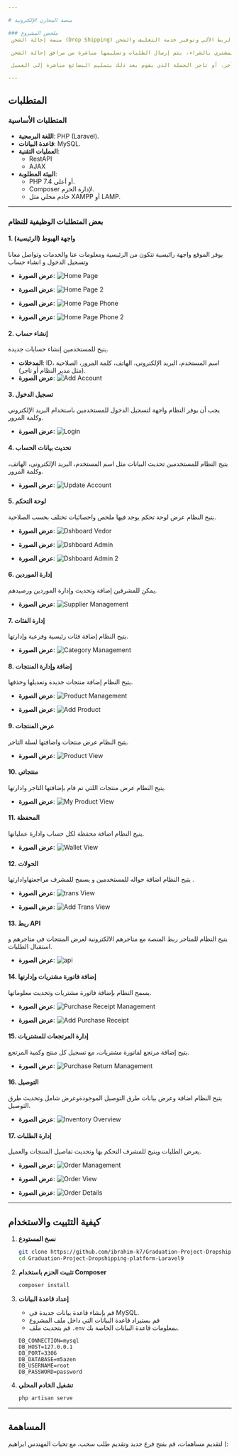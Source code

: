 ```yaml
---

# منصة المخازن الإلكترونية

### ملخص المشروع
 منصة إحالة الشحن (Drop Shipping) هي مخازن الإلكترونية شاملة لأصحاب المتاجر الإلكترونية، يمكنهم اختيار المنتجات التي يريدون بيعها في متاجرهم عبر الإنترنت وعرض قوائم المنتجات بالصور والمعلومات ويتم استقبال الطلبات من خلال خدمة الربط الآلي وتوفير خدمة التغليف والشحن.

 إحالة الشحن، وهو جزء من التجارة الإلكترونية، هو استراتيجية يقوم فيها البائع عبر الإنترنت بعرض المنتجات وعرضها دون الحاجة إلى الاحتفاظ بها في المخزون، بحيث عندما يقوم المشتري بالشراء، يتم إرسال الطلبات وتسليمها مباشرة من مرافق إحالة الشحن.

 بمعنى آخر، إنها استراتيجية إدارة حيث لا يحتفظ بائع التجزئة بالسلع في المخزون، بل ينقل الطلبات وتفاصيل التسليم التي يتلقاها من العملاء إلى الشركة المصنعة، أو بائع تجزئة آخر، أو تاجر الجملة الذي يقوم بعد ذلك بتسليم البضائع مباشرة إلى العميل.

---
```


## المتطلبات

### المتطلبات الأساسية
- **اللغة البرمجية**: PHP (Laravel).
- **قاعدة البيانات**: MySQL.
- **العمليات التقنية**:
  - RestAPI
  - AJAX
- **البيئة المطلوبة**:
  - PHP 7.4 أو أعلى.
  - Composer لإدارة الحزم.
  - خادم محلي مثل XAMPP أو LAMP.

---

### بعض المتطلبات الوظيفية للنظام

#### 1. واجهة الهبوط (الرئيسية)  
يوفر الموقع واجهة رائيسية تتكون من الرئيسية ومعلومات عنا والخدمات وتواصل معانا وتسجيل الدخول و انشاء حساب 
* **عرض الصورة**:
![Home Page](./screenshots/home.png)

* **عرض الصورة**:
![Home Page 2](./screenshots/home2.png)

* **عرض الصورة**:
![Home Page Phone](./screenshots/home_Phone.png)

* **عرض الصورة**:
![Home Page Phone 2](./screenshots/home_Phone2.png)

#### 2. إنشاء حساب 
يتيح للمستخدمين إنشاء حسابات جديدة. 
* **المدخلات**: ID، اسم المستخدم، البريد الإلكتروني، الهاتف، كلمة المرور، الصلاحية (مثل مدير النظام أو تاجر).
* **عرض الصورة**:
![Add Account](./screenshots/register.png)

#### 3. تسجيل الدخول
يجب أن يوفر النظام واجهة لتسجيل الدخول للمستخدمين باستخدام البريد الإلكتروني وكلمة المرور.
* **عرض الصورة**:
![Login](./screenshots/login.png)

#### 4. تحديث بيانات الحساب 
يتيح النظام للمستخدمين تحديث البيانات مثل اسم المستخدم، البريد الإلكتروني، الهاتف، وكلمة المرور.
* **عرض الصورة**:
![Update Account](./screenshots/vendor_info_update.png)

#### 5. لوحة التحكم
يتيح النظام عرض لوحة تحكم يوجد فيها ملخص واحصائيات تختلف بحسب الصلاحية.
* **عرض الصورة**:
![Dshboard Vedor](./screenshots/dshboard_vendor.png)

* **عرض الصورة**:
![Dshboard Admin](./screenshots/dshboard_admin.png)

* **عرض الصورة**:
![Dshboard Admin 2](./screenshots/dshboard_admin2.png)

#### 6. إدارة الموردين
يمكن للمشرفين إضافة وتحديث وإدارة الموردين ورصيدهم.
* **عرض الصورة**:
![Supplier Management](./screenshots/supplier_management.png)

#### 7. إدارة الفئات
يتيح النظام إضافة فئات رئيسية وفرعية وإدارتها.
* **عرض الصورة**:
![Category Management](./screenshots/category_management.png)

#### 8. إضافة وإدارة المنتجات
يتيح النظام إضافة منتجات جديدة وتعديلها وحذفها.
* **عرض الصورة**:
![Product Management](./screenshots/product_management.png)

* **عرض الصورة**:
![Add Product](./screenshots/add_product.png)

#### 9.  عرض المنتجات
يتيح النظام عرض منتجات واضافتها لسلة التاجر.
* **عرض الصورة**:
![Product View](./screenshots/proudct_view.png)

#### 10.   منتجاتي
يتيح النظام عرض منتجات اللتي تم قام بإضافتها التاجر وادارتها.
* **عرض الصورة**:
![My Product View](./screenshots/my_proudct.png)

#### 11.  المحفظة
يتيح النظام اضافة محفظة لكل حساب وادارة عملياتها.
* **عرض الصورة**:
![Wallet View](./screenshots/wallet.png)

#### 12.  الحولات
يتيح النظام اضافة حواله للمستخدمين و يسمح للمشرف مراجعتهاوادارتها .
* **عرض الصورة**:
![trans View](./screenshots/trans.png)

* **عرض الصورة**:
![Add Trans View](./screenshots/add_trans.png)

#### 13.  ريط API
يتيح النظام للمتاجر ربط المنصة مع متاجرهم الالكترونية لعرض المنتجات في متاجرهم و استقبال الطلبات.
* **عرض الصورة**:
![api](./screenshots/api.png)

#### 14. إضافة فاتورة مشتريات وإدارتها
يسمح النظام بإضافة فاتورة مشتريات وتحديث معلوماتها.
* **عرض الصورة**:
![Purchase Receipt Management](./screenshots/purchase_receipt.png)

* **عرض الصورة**:
![Add Purchase Receipt](./screenshots/add_purchase_receipt.png)

#### 15. إدارة المرتجعات للمشتريات
يتيح إضافة مرتجع لفاتورة مشتريات، مع تسجيل كل منتج وكمية المرتجع.
* **عرض الصورة**:
![Purchase Return Management](./screenshots/purchase_return.png)

#### 16. التوصيل
يتيح النظام اضافة وعرض بيانات طرق التوصيل الموجودةوعرض شامل وتحديث طرق التوصيل.
* **عرض الصورة**:
![Inventory Overview](./screenshots/delevery.png)

#### 17. إدارة الطلبات
يعرض الطلبات ويتيح للمشرف التحكم بها وتحديث تفاصيل المنتجات والعميل.
* **عرض الصورة**:
![Order Management](./screenshots/order_management.png)

* **عرض الصورة**:
![Order View](./screenshots/order.png)

* **عرض الصورة**:
![Order Details](./screenshots/order_det.png)

---

## كيفية التثبيت والاستخدام

1. **نسخ المستودع**
   ```bash
   git clone https://github.com/ibrahim-k7/Graduation-Project-Dropshipping-platform-Laravel9.git
   cd Graduation-Project-Dropshipping-platform-Laravel9
   ```

2. **تثبيت الحزم باستخدام Composer**
   ```bash
   composer install
   ```

3. **إعداد قاعدة البيانات**
   - قم بإنشاء قاعدة بيانات جديدة في MySQL.
   - قم بستيراد قاعدة البيانات التي داخل ملف المشروع
   - قم بتحديث ملف `.env` بمعلومات قاعدة البيانات الخاصة بك.
   ```plaintext
   DB_CONNECTION=mysql
   DB_HOST=127.0.0.1
   DB_PORT=3306
   DB_DATABASE=m5azen
   DB_USERNAME=root
   DB_PASSWORD=password
   ```


4. **تشغيل الخادم المحلي**
   ```bash
   php artisan serve
   ```

---

## المساهمة
لتقديم مساهمات، قم بفتح فرع جديد وتقديم طلب سحب، مع تحيات المهندس ابراهيم (:

